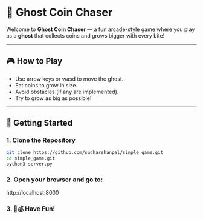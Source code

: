 # 👻 Ghost Coin Chaser

Welcome to **Ghost Coin Chaser** — a fun arcade-style game where you play as a **ghost** that collects coins and grows bigger with every bite!

---

## 🎮 How to Play

- Use arrow keys or wasd to move the ghost.
- Eat coins to grow in size.
- Avoid obstacles (if any are implemented).
- Try to grow as big as possible!

---

## 🚀 Getting Started

### 1. Clone the Repository

```bash
git clone https://github.com/sudharshanpal/simple_game.git
cd simple_game.git
python3 server.py
```
### 2. Open your browser and go to:
http://localhost:8000

### 3. 👻💰 Have Fun!
